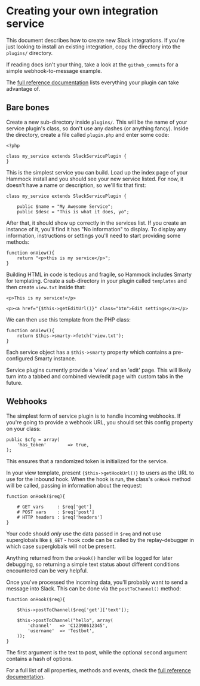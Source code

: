 # Creating your own integration service

This document describes how to create new Slack integrations. If you're just 
looking to install an existing integration, copy the directory into the `plugins/`
directory.

If reading docs isn't your thing, take a look at the `github_commits` for a
simple webhook-to-message example.

The [full reference documentation](services_ref.md) lists everything your plugin 
can take advantage of.


## Bare bones

Create a new sub-directory inside `plugins/`. This will be the name of your service
plugin's class, so don't use any dashes (or anything fancy). Inside the directory,
create a file called `plugin.php` and enter some code:

	<?php

	class my_service extends SlackServicePlugin {
	}

This is the simplest service you can build. Load up the index page of your Hammock
install and you should see your new service listed. For now, it doesn't have a name
or description, so we'll fix that first:

	class my_service extends SlackServicePlugin {

		public $name = "My Awesome Service";
		public $desc = "This is what it does, yo";

After that, it should show up correctly in the services list. If you create an 
instance of it, you'll find it has "No information" to display. To display any 
information, instructions or settings you'll need to start providing some methods:

	function onView(){
		return "<p>this is my service</p>";
	}

Building HTML in code is tedious and fragile, so Hammock includes Smarty for 
templating. Create a sub-directory in your plugin called `templates` and then create
`view.txt` inside that:

	<p>This is my service!</p>

	<p><a href="{$this->getEditUrl()}" class="btn">Edit settings</a></p>

We can then use this template from the PHP class:

	function onView(){
		return $this->smarty->fetch('view.txt');
	}

Each service object has a `$this->smarty` property which contains a pre-configured
Smarty instance.

Service plugins currently provide a 'view' and an 'edit' page. This will likely turn 
into a tabbed and combined view/edit page with custom tabs in the future.


## Webhooks

The simplest form of service plugin is to handle incoming webhooks. If you're going 
to provide a webhook URL, you should set this config property on your class:

	public $cfg = array(
		'has_token'        => true,
	);

This ensures that a randomized token is initialized for the service.

In your view template, present `{$this->getHookUrl()}` to users as the URL to use for
the inbound hook. When the hook is run, the class's `onHook` method will be called,
passing in information about the request:

	function onHook($req){

		# GET vars     : $req['get']
		# POST vars    : $req['post']
		# HTTP headers : $req['headers']
	}

Your code should _only_ use the data passed in `$req` and not use superglobals like
`$_GET` - hook code can be called by the replay-debugger in which case superglobals
will not be present.

Anything returned from the `onHook()` handler will be logged for later debugging, so
returning a simple text status about different conditions encountered can be very 
helpful.

Once you've processed the incoming data, you'll probably want to send a message into 
Slack. This can be done via the `postToChannel()` method:

	function onHook($req){

		$this->postToChannel($req['get']['text']);

		$this->postToChannel("hello", array(
			'channel'	=> 'C12398612345',
			'username'	=> 'Testbot',
		));
	}

The first argument is the text to post, while the optional second argument contains
a hash of options.

For a full list of all properties, methods and events, check the 
[full reference documentation](services_ref.md).

